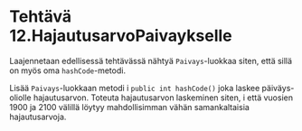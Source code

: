 # Tehtävä 12.HajautusarvoPaivaykselle

Laajennetaan edellisessä tehtävässä nähtyä `Paivays`-luokkaa siten, 
että sillä on myös oma `hashCode`-metodi.

Lisää `Paivays`-luokkaan metodi i
`public int hashCode()`
joka laskee päiväys-oliolle hajautusarvon.
Toteuta hajautusarvon laskeminen siten, i
että vuosien 1900 ja 2100 välillä löytyy mahdollisimman
vähän samankaltaisia hajautusarvoja.

